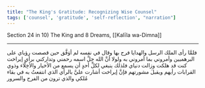 ```yaml
---
title: "The King's Gratitude: Recognizing Wise Counsel"
tags: ['counsel', 'gratitude', 'self-reflection', "narration"]
---
```


 Section 24 in 10) The King and 8 Dreams, [[Kalīla wa-Dimna]]

---
فلمَّا رأى الملك الرسل والهدايا فرح بها وقال في نفسه لم أوَفَّق حين قصصت رؤياي على البرهميين وأمروني بما أمروني به ولولا أنَّ الله  جلَّ اسمه  رحمني وتداركني برأي إيراخت كنت قد هلكت وزالت دنياي فلذلك ينبغي لكلِّ أحدٍ أن يسمع من الأخيار والأخِلَّاء وذوي القرابات رأيهم ويقبلَ مشورتهم فإنَّ إيراخت أشارت عليَّ بالرأي الذي انتفعتُ به في بقاء مُلكي والذي ترون من الفرح والسرور
